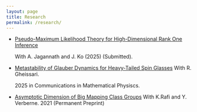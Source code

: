 ```yaml
---
layout: page
title: Research
permalink: /research/
---
```

- [Pseudo-Maximum Likelihood Theory for High-Dimensional Rank One Inference](https://arxiv.org/abs/2503.01708)

  With A. Jagannath and J. Ko (2025) (Submitted). 
- [Metastability of Glauber Dynamics for Heavy-Tailed Spin Glasses](https://link.springer.com/article/10.1007/s00220-025-05265-x) With R. Gheissari.

  2025 in Communications in Mathematical Physiscs.
- [Asymptotic Dimension of Big Mapping Class Groups](https://arxiv.org/abs/2110.03087) With K.Rafi and Y. Verberne. 2021 (Permanent Preprint)

